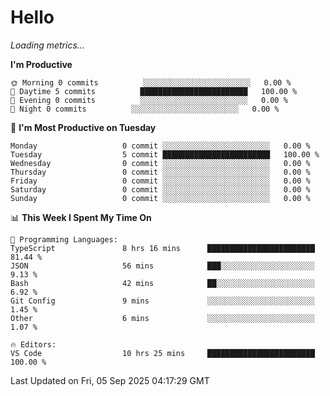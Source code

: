 # Hello

<!-- METRICS:START -->
<p><em>Loading metrics…</em></p>
<!-- METRICS:END -->

<!--START_SECTION:waka-->
**I'm Productive**

```text
🌞 Morning 0 commits          ░░░░░░░░░░░░░░░░░░░░░░░░   0.00 % 
🌆 Daytime 5 commits          ████████████████████████   100.00 % 
🌃 Evening 0 commits          ░░░░░░░░░░░░░░░░░░░░░░░░   0.00 % 
🌙 Night 0 commits          ░░░░░░░░░░░░░░░░░░░░░░░░   0.00 % 
```
📅 **I'm Most Productive on Tuesday**

```text
Monday                   0 commit ░░░░░░░░░░░░░░░░░░░░░░░░   0.00 % 
Tuesday                  5 commit ████████████████████████   100.00 % 
Wednesday                0 commit ░░░░░░░░░░░░░░░░░░░░░░░░   0.00 % 
Thursday                 0 commit ░░░░░░░░░░░░░░░░░░░░░░░░   0.00 % 
Friday                   0 commit ░░░░░░░░░░░░░░░░░░░░░░░░   0.00 % 
Saturday                 0 commit ░░░░░░░░░░░░░░░░░░░░░░░░   0.00 % 
Sunday                   0 commit ░░░░░░░░░░░░░░░░░░░░░░░░   0.00 % 
```

📊 **This Week I Spent My Time On**

```text
💬 Programming Languages: 
TypeScript               8 hrs 16 mins      ████████████████████████   81.44 % 
JSON                     56 mins            ███░░░░░░░░░░░░░░░░░░░░░   9.13 % 
Bash                     42 mins            ██░░░░░░░░░░░░░░░░░░░░░░   6.92 % 
Git Config               9 mins             ░░░░░░░░░░░░░░░░░░░░░░░░   1.45 % 
Other                    6 mins             ░░░░░░░░░░░░░░░░░░░░░░░░   1.07 % 

🔥 Editors: 
VS Code                  10 hrs 25 mins     ████████████████████████   100.00 % 
```

 Last Updated on Fri, 05 Sep 2025 04:17:29 GMT
<!--END_SECTION:waka-->
